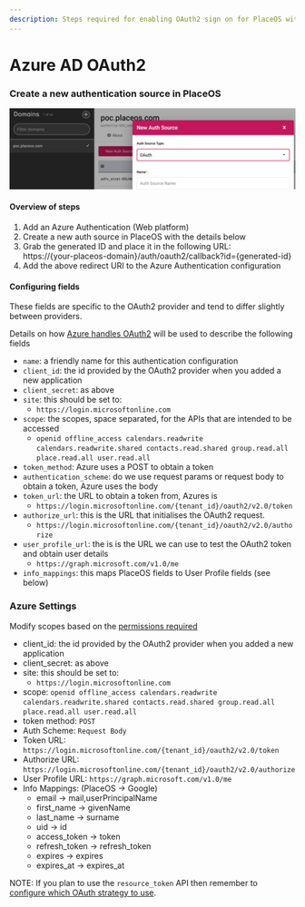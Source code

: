 ```yaml
---
description: Steps required for enabling OAuth2 sign on for PlaceOS with Azure
---
```


# Azure AD OAuth2

### Create a new authentication source in PlaceOS

![New authentication source on the selected domain](<../../../.gitbook/assets/image (3).png>)

#### Overview of steps

1. Add an Azure Authentication (Web platform)
2. Create a new auth source in PlaceOS with the details below
3. Grab the generated ID and place it in the following URL:\
   https://{your-placeos-domain}/auth/oauth2/callback?id={generated-id}
4. Add the above redirect URI to the Azure Authentication configuration

#### Configuring fields

These fields are specific to the OAuth2 provider and tend to differ slightly between providers.

Details on how [Azure handles OAuth2](https://docs.microsoft.com/en-us/graph/auth-v2-user) will be used to describe the following fields

* `name`: a friendly name for this authentication configuration
* `client_id`: the id provided by the OAuth2 provider when you added a new application
* `client_secret`: as above
* `site`: this should be set to:
  * `https://login.microsoftonline.com`
* `scope`: the scopes, space separated, for the APIs that are intended to be accessed
  * `openid offline_access calendars.readwrite calendars.readwrite.shared contacts.read.shared group.read.all place.read.all user.read.all`
* `token_method`: Azure uses a POST to obtain a token
* `authentication_scheme`: do we use request params or request body to obtain a token, Azure uses the body
* `token_url`: the URL to obtain a token from, Azures is
  * `https://login.microsoftonline.com/{tenant_id}/oauth2/v2.0/token`
* `authorize_url`: this is the URL that initialises the OAuth2 request.
  * `https://login.microsoftonline.com/{tenant_id}/oauth2/v2.0/authorize`
* `user_profile_url`: the is is the URL we can use to test the OAuth2 token and obtain user details
  * `https://graph.microsoft.com/v1.0/me`
* `info_mappings`: this maps PlaceOS fields to User Profile fields (see below)

### Azure Settings

Modify scopes based on the [permissions required](https://docs.microsoft.com/en-us/graph/permissions-reference#openid-connect-oidc-scopes)

* client\_id: the id provided by the OAuth2 provider when you added a new application
* client\_secret: as above
* site: this should be set to:
  * `https://login.microsoftonline.com`
* scope: `openid offline_access calendars.readwrite calendars.readwrite.shared contacts.read.shared group.read.all place.read.all user.read.all`
* token method: `POST`
* Auth Scheme: `Request Body`
* Token URL: `https://login.microsoftonline.com/{tenant_id}/oauth2/v2.0/token`
* Authorize URL: `https://login.microsoftonline.com/{tenant_id}/oauth2/v2.0/authorize`
* User Profile URL: `https://graph.microsoft.com/v1.0/me`
* Info Mappings: (PlaceOS -> Google)
  * email -> mail,userPrincipalName
  * first\_name -> givenName
  * last\_name -> surname
  * uid -> id
  * access\_token -> token
  * refresh\_token -> refresh\_token
  * expires -> expires
  * expires\_at -> expires\_at

NOTE: If you plan to use the `resource_token` API then remember to [configure which OAuth strategy to use](./#user-access-tokens).
